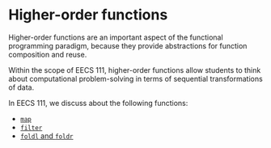 # Higher-order functions

Higher-order functions are an important aspect of the functional programming paradigm, because they provide abstractions for function composition and reuse.

Within the scope of EECS 111, higher-order functions allow students to think about computational problem-solving in terms of sequential transformations of data.

In EECS 111, we discuss about the following functions:

- [`map`](higher-order/map.md)
- [`filter`](higher-order/filter.md)
- [`foldl` and `foldr`](higher-order/foldl-foldr.md)

